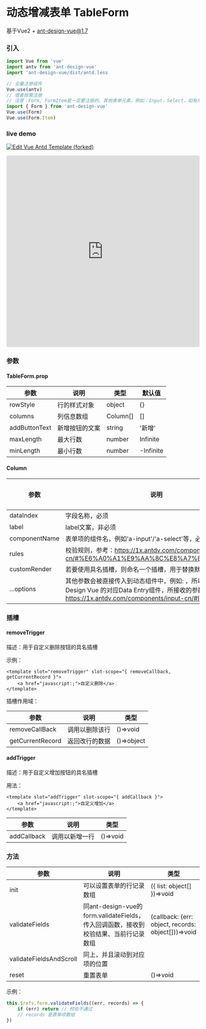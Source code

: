 # 动态增减表单 TableForm

基于Vue2 + ant-design-vue@1.7

### 引入

```js
import Vue from 'vue'
import antv from 'ant-design-vue'
import 'ant-design-vue/dist/antd.less

// 全量注册组件
Vue.use(antv)
// 或者按需注册
// 注意：Form, FormItem是一定要注册的、其他表单元素，例如：Input，Select，如有用到可按需注册
import { Form } from 'ant-design-vue'
Vue.use(Form)
Vue.use(Form.Item)
```



### live demo

[![Edit Vue Antd Template (forked)](https://codesandbox.io/static/img/play-codesandbox.svg)](https://codesandbox.io/s/vue-antd-template-forked-gu3l3u?fontsize=14&hidenavigation=1&initialpath=%2F%23%2FtableFormDemo&theme=dark)

<iframe src="https://codesandbox.io/embed/vue-antd-template-forked-gu3l3u?fontsize=14&hidenavigation=1&initialpath=%2F%23%2FtableFormDemo&theme=dark"
     style="width:100%; height:500px; border:0; border-radius: 4px; overflow:hidden;"
     title="Vue Antd Template (forked)"
     allow="accelerometer; ambient-light-sensor; camera; encrypted-media; geolocation; gyroscope; hid; microphone; midi; payment; usb; vr; xr-spatial-tracking"
     sandbox="allow-forms allow-modals allow-popups allow-presentation allow-same-origin allow-scripts"
   ></iframe>



### 参数

#### TableForm.prop

| 参数          | 说明           | 类型     | 默认值    |
| ------------- | -------------- | -------- | --------- |
| rowStyle      | 行的样式对象   | object   | {}        |
| columns       | 列信息数组     | Column[] | []        |
| addButtonText | 新增按钮的文案 | string   | '新增'    |
| maxLength     | 最大行数       | number   | Infinite  |
| minLength     | 最小行数       | number   | -Infinite |

#### Column

| 参数          | 说明                                                                                                                                                                                                      | 类型     | 默认值 |
| ------------- | --------------------------------------------------------------------------------------------------------------------------------------------------------------------------------------------------------- | -------- | ------ |
| dataIndex     | 字段名称，必须                                                                                                                                                                                            | string   |        |
| label         | label文案，非必须                                                                                                                                                                                         | string   |        |
| componentName | 表单项的组件名，例如'a-input'/'a-select'等，必须                                                                                                                                                          | string   | ''     |
| rules         | 校验规则，参考：https://1x.antdv.com/components/form-cn/#%E6%A0%A1%E9%AA%8C%E8%A7%84%E5%88%99                                                                                                             | object[] |        |
| customRender  | 若要使用具名插槽，则命名一个插槽，用于替换默认的form-item                                                                                                                                                 | string   |        |
| ...options    | 其他参数会被直接传入到动态组件中，例如: <component is="a-input" v-bind="options"/> ，所以可以参考Ant Design Vue 的对应Data Entry组件，所接收的参数，例如：https://1x.antdv.com/components/input-cn/#Input | object   |        |

### 插槽
#### removeTrigger

描述：用于自定义删除按钮的具名插槽

示例：

```vue
<template slot="removeTrigger" slot-scope="{ removeCallback, getCurrentRecord }">
	<a href="javascript:;">自定义删除</a>
</template>
```

插槽作用域：

| 参数             | 说明           | 类型       |
| ---------------- | -------------- | ---------- |
| removeCallBack   | 调用以删除该行 | ()=>void   |
| getCurrentRecord | 返回改行的数据 | ()=>object |

#### addTrigger

描述：用于自定义增加按钮的具名插槽

用法：

```vue
<template slot="addTrigger" slot-scope="{ addCallback }">
	<a href="javascript:;">自定义增加</a>
</template>
```

| 参数        | 说明           | 类型     |
| ----------- | -------------- | -------- |
| addCallback | 调用以新增一行 | ()=>void |




### 方法

| 参数                    | 说明                                                                                | 类型                                               |
| ----------------------- | ----------------------------------------------------------------------------------- | -------------------------------------------------- |
| init                    | 可以设置表单的行记录数组                                                            | ({ list: object[] })=>void                         |
| validateFields          | 同ant-design-vue的form.validateFields，传入回调函数，接收到校验结果、当前行记录数组 | (callback: (err: object, records: object[]))=>void |
| validateFieldsAndScroll | 同上，并且滚动到对应项的位置                                                        |                                                    |
| reset                   | 重置表单                                                                            | ()=>void                                           |

示例：

```js
this.$refs.form.validateFields((err, records) => {
    if (err) return // 校验不通过
    // records 是表单项数组
})
```

